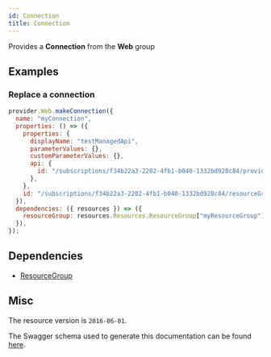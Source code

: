```yaml
---
id: Connection
title: Connection
---
```

Provides a **Connection** from the **Web** group
## Examples
### Replace a connection
```js
provider.Web.makeConnection({
  name: "myConnection",
  properties: () => ({
    properties: {
      displayName: "testManagedApi",
      parameterValues: {},
      customParameterValues: {},
      api: {
        id: "/subscriptions/f34b22a3-2202-4fb1-b040-1332bd928c84/providers/Microsoft.Web/locations/centralus/managedApis/testManagedApi",
      },
    },
    id: "/subscriptions/f34b22a3-2202-4fb1-b040-1332bd928c84/resourceGroups/testResourceGroup/providers/Microsoft.Web/connections/testManagedApi-1",
  }),
  dependencies: ({ resources }) => ({
    resourceGroup: resources.Resources.ResourceGroup["myResourceGroup"],
  }),
});

```
## Dependencies
- [ResourceGroup](../Resources/ResourceGroup.md)
## Misc
The resource version is `2016-06-01`.

The Swagger schema used to generate this documentation can be found [here](https://github.com/Azure/azure-rest-api-specs/tree/main/specification/web/resource-manager/Microsoft.Web/stable/2016-06-01/logicAppsManagementClient.json).
